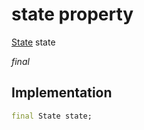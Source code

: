 


# state property






[State](../../repository_devices_devices_repository/State-class.md) state
  
_final_






## Implementation

```dart
final State state;


```







